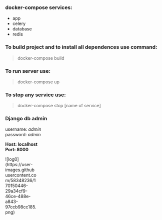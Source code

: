 ### docker-compose services:
+ app
+ celery
+ database
+ redis

### To build project and to install all dependences use command:

>docker-compose build

### To run server use:

>docker-compose up

### To stop any service use:

>docker-compose stop [name of service]

### Django db admin

username: _admin_ <br>
password: _admin_

**Host: localhost**<br>
**Port: 8000**

<div style="width:100"> 
  ![log0](https://user-images.githubusercontent.com/58348236/170150446-29a34cf9-46ce-488e-a843-97ccb98cc185.png) 
</div>
